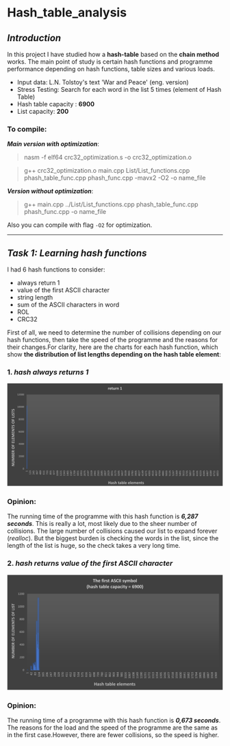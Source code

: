 # Hash_table_analysis

## ___Introduction___
In this project I have studied how a __hash-table__ based on the __chain method__ works. 
The main point of study is certain hash functions and programme performance depending on hash functions, table sizes and various loads.
- Input data: L.N. Tolstoy's text 'War and Peace' (eng. version)
- Stress Testing: Search for each word in the list 5 times (element of Hash Table)
- Hash table capacity : **6900**
- List capacity: **200**

### To compile:
  ___Main version with optimization___:
  >nasm -f elf64 crc32_optimization.s -o crc32_optimization.o
 
  >g++ crc32_optimization.o main.cpp List/List_functions.cpp phash_table_func.cpp phash_func.cpp -mavx2 -O2 -o name_file

  ___Version without optimization___:
>g++ main.cpp ../List/List_functions.cpp phash_table_func.cpp phash_func.cpp -o name_file

Also you can compile with flag ```-O2``` for optimization.

____

## ___Task 1: Learning hash functions___

I had 6 hash functions to consider:
- always return 1
- value of the first ASCII character
- string length
- sum of the ASCII characters in word
- ROL
- CRC32

First of all, we need to determine the number of collisions depending on our hash functions, 
then take the speed of the programme and the reasons for their changes.For clarity, here are the charts for each hash function, 
which show **the distribution of list lengths depending on the hash table element**:


### 1. ___hash always returns 1___

![Image alt](https://github.com/shaazmik/Hash_table_analysis/blob/main/hash_statistics/return1.png)


### Opinion:
The running time of the programme with this hash function is ___6,287 seconds___.
This is really a lot, most likely due to the sheer number of collisions. 
The large number of collisions caused our list to expand forever (*realloc*). 
But the biggest burden is checking the words in the list, 
since the length of the list is huge, so the check takes a very long time.

### 2. ___hash returns value of the first ASCII character___

![Image alt](https://github.com/shaazmik/Hash_table_analysis/blob/main/hash_statistics/first%20ASCII%20symbol.png)

### Opinion:
The running time of a programme with this hash function is ___0,673 seconds___. The reasons for the load and the speed of the programme are the same as in the first case.However, there are fewer collisions, so the speed is higher.
